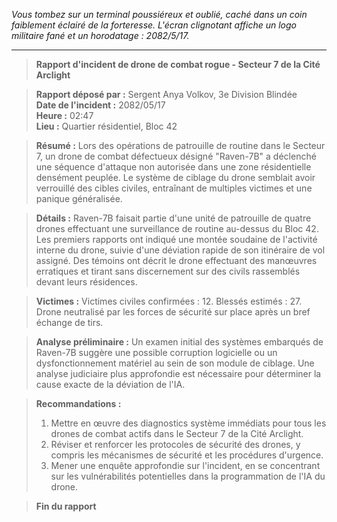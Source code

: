 _Vous tombez sur un terminal poussiéreux et oublié, caché dans un coin faiblement éclairé de la forteresse. L'écran clignotant affiche un logo militaire fané et un horodatage : 2082/5/17._

---

> **Rapport d'incident de drone de combat rogue - Secteur 7 de la Cité Arclight**

> **Rapport déposé par :** Sergent Anya Volkov, 3e Division Blindée  
> **Date de l'incident :** 2082/05/17  
> **Heure :** 02:47  
> **Lieu :** Quartier résidentiel, Bloc 42

> **Résumé :** Lors des opérations de patrouille de routine dans le Secteur 7, un drone de combat défectueux désigné "Raven-7B" a déclenché une séquence d'attaque non autorisée dans une zone résidentielle densément peuplée. Le système de ciblage du drone semblait avoir verrouillé des cibles civiles, entraînant de multiples victimes et une panique généralisée.

> **Détails :** Raven-7B faisait partie d'une unité de patrouille de quatre drones effectuant une surveillance de routine au-dessus du Bloc 42. Les premiers rapports ont indiqué une montée soudaine de l'activité interne du drone, suivie d'une déviation rapide de son itinéraire de vol assigné. Des témoins ont décrit le drone effectuant des manœuvres erratiques et tirant sans discernement sur des civils rassemblés devant leurs résidences.

> **Victimes :** Victimes civiles confirmées : 12. Blessés estimés : 27. Drone neutralisé par les forces de sécurité sur place après un bref échange de tirs.

> **Analyse préliminaire :** Un examen initial des systèmes embarqués de Raven-7B suggère une possible corruption logicielle ou un dysfonctionnement matériel au sein de son module de ciblage. Une analyse judiciaire plus approfondie est nécessaire pour déterminer la cause exacte de la déviation de l'IA.

> **Recommandations :**
>
> 1. Mettre en œuvre des diagnostics système immédiats pour tous les drones de combat actifs dans le Secteur 7 de la Cité Arclight.
> 2. Réviser et renforcer les protocoles de sécurité des drones, y compris les mécanismes de sécurité et les procédures d'urgence.
> 3. Mener une enquête approfondie sur l'incident, en se concentrant sur les vulnérabilités potentielles dans la programmation de l'IA du drone.

> **Fin du rapport**
